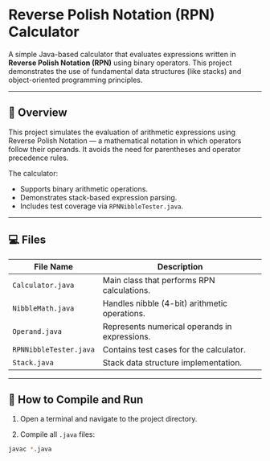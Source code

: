 # Reverse Polish Notation (RPN) Calculator

A simple Java-based calculator that evaluates expressions written in **Reverse Polish Notation (RPN)** using binary operators. This project demonstrates the use of fundamental data structures (like stacks) and object-oriented programming principles.

---

## 📄 Overview

This project simulates the evaluation of arithmetic expressions using Reverse Polish Notation — a mathematical notation in which operators follow their operands. It avoids the need for parentheses and operator precedence rules.

The calculator:
- Supports binary arithmetic operations.
- Demonstrates stack-based expression parsing.
- Includes test coverage via `RPNNibbleTester.java`.

---

## 💻 Files

| File Name            | Description                                |
|----------------------|--------------------------------------------|
| `Calculator.java`     | Main class that performs RPN calculations. |
| `NibbleMath.java`     | Handles nibble (4-bit) arithmetic operations. |
| `Operand.java`        | Represents numerical operands in expressions. |
| `RPNNibbleTester.java`| Contains test cases for the calculator.    |
| `Stack.java`          | Stack data structure implementation.       |

---

## 🚀 How to Compile and Run

1. Open a terminal and navigate to the project directory.

2. Compile all `.java` files:
```bash
javac *.java
